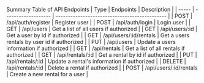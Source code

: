 Summary Table of API Endpoints
| Type      | Endpoints                 | Description                                   |
| -----     | -------------------       | --------------------------------------------- |
| POST      | /api/auth/register        | Register user                                 |
| POST      | /api/auth/login           | Login user                                    |
| GET       | /api/users                | Get a list of all users if authorized         |
| GET       | /api/users/:id            | Get a user by id if authorized                |
| GET       | /api/users/:id/rentals    | Get a users rentals by user id if authorized  |
| PUT       | /api/users                | Update a users information if authorized      |
| GET       | /api/rentals              | Get a list of all rentals if authorized       |
| GET       | /api/rentals/:id          | Get a rental by id if authorized              |
| PUT       | /api/rentals/:id          | Update a rental's information if authorized   |
| DELETE    | /api/rentals/:id          | Delete a rental if authorized                 |
| POST      | /api/users/:id/rentals    | Create a new rental for a user                |

